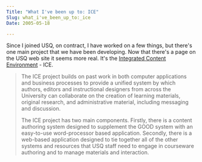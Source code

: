 ```yaml
---
Title: "What I've been up to: ICE"
Slug: what_i've_been_up_to:_ice
Date: 2005-05-18

---
```

Since I joined USQ, on contract, I have worked on a few things, but
there's one main project that we have been developing. Now that there's
a page on the USQ web site it seems more real. It's the [Integrated
Content Environment](http://www.usq.edu.au/dec/staff/ice.htm) - ICE.

> The ICE project builds on past work in both computer applications and
> business processes to provide a unified system by which authors,
> editors and instructional designers from across the University can
> collaborate on the creation of learning materials, original research,
> and administrative material, including messaging and discussion.
>
> The ICE project has two main components. Firstly, there is a content
> authoring system designed to supplement the GOOD system with an
> easy-to-use word-processor based application. Secondly, there is a
> web-based application designed to tie together all of the other
> systems and resources that USQ staff need to engage in courseware
> authoring and to manage materials and interaction.
